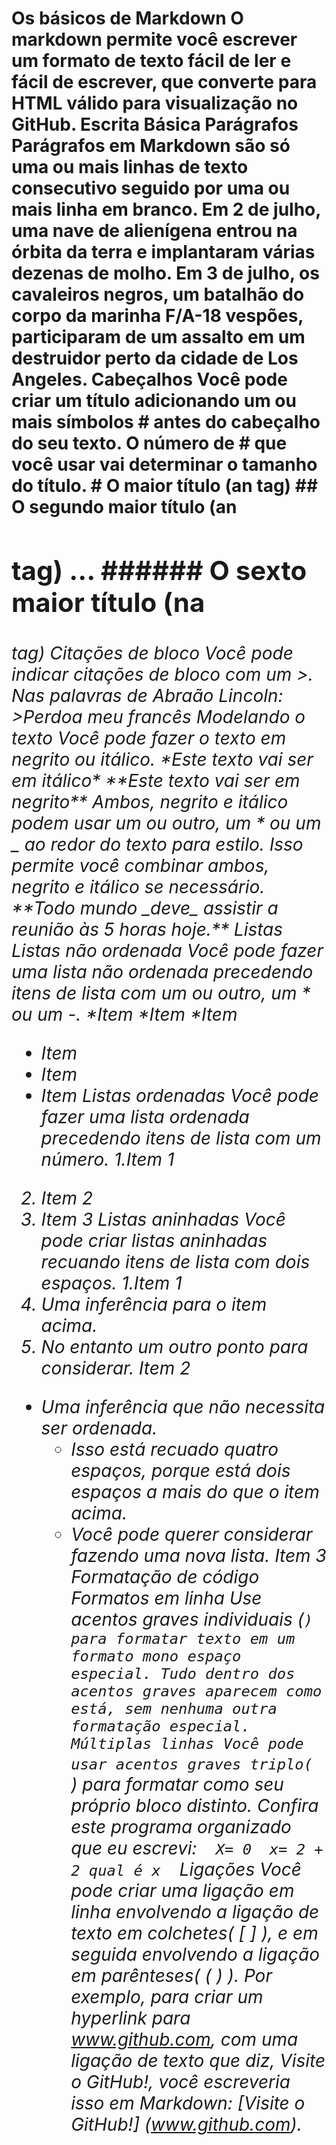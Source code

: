 <h1>Os básicos de Markdown
O markdown permite você escrever um formato de texto fácil de ler e fácil de escrever, que converte para HTML válido para visualização no GitHub.
Escrita Básica
Parágrafos
Parágrafos em Markdown são só uma ou mais linhas de texto consecutivo seguido por uma ou mais linha em branco.
Em 2 de julho, uma nave de alienígena entrou na órbita da terra e implantaram várias dezenas de molho.
Em 3 de julho, os cavaleiros negros, um batalhão do corpo da marinha F/A-18 vespões, participaram de um assalto em um destruidor perto da cidade de Los Angeles.
Cabeçalhos
Você pode criar um título adicionando um ou mais símbolos # antes do cabeçalho do seu texto. O número de # que você usar vai determinar o tamanho do título.
# O maior título (an <hl> tag)
## O segundo maior título (an <h2> tag)
...
###### O sexto maior título (na <h6> tag)
Citações de bloco
Você pode indicar citações de bloco com um >.
Nas palavras de Abraão Lincoln:
>Perdoa meu francês
Modelando o texto
Você pode fazer o texto em negrito ou itálico.
*Este texto vai ser em itálico*
**Este texto vai ser em negrito**
Ambos, negrito e itálico podem usar um ou outro, um * ou um _ ao redor do texto para estilo. Isso permite você combinar ambos, negrito e itálico se necessário.
**Todo mundo _deve_ assistir a reunião às 5 horas hoje.**
Listas
Listas não ordenada
Você pode fazer uma lista não ordenada precedendo itens de lista com um ou outro, um * ou um -.
*Item
*Item
*Item

- Item
- Item
- Item
Listas ordenadas
Você pode fazer uma lista ordenada precedendo itens de lista com um número.
1.Item 1
2. Item 2
3. Item 3
Listas aninhadas
Você pode criar listas aninhadas recuando itens de lista com dois espaços.
1.Item 1
  1. Uma inferência para o item acima.
  2. No entanto um outro ponto para considerar.
    Item 2
  * Uma inferência que não necessita ser ordenada.
    * Isso está recuado quatro espaços, porque está dois espaços a mais do que o item acima.
    * Você pode querer considerar fazendo uma nova lista.
   Item 3
Formatação de código
Formatos em linha
Use acentos graves individuais (`) para formatar texto em um formato mono espaço especial. Tudo dentro dos acentos graves aparecem como está, sem nenhuma outra formatação especial.
Múltiplas linhas
Você pode usar acentos graves triplo(` ` `) para formatar como seu próprio bloco distinto.
Confira este programa organizado que eu escrevi:
` ` `
X= 0 
x= 2 + 2
qual é x
` ` `
Ligações
Você pode criar uma ligação em linha envolvendo a ligação de texto em colchetes( [ ] ), e em seguida envolvendo a ligação em parênteses( ( ) ).
Por exemplo, para criar um hyperlink para www.github.com, com uma ligação de texto que diz, Visite o GitHub!, você escreveria isso em Markdown: [Visite o GitHub!] (www.github.com).

